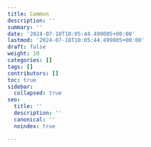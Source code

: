```yaml
---
title: Common
description: ''
summary: ''
date: '2024-07-18T10:05:44.499005+00:00'
lastmod: '2024-07-18T10:05:44.499005+00:00'
draft: false
weight: 10
categories: []
tags: []
contributors: []
toc: true
sidebar:
  collapsed: true
seo:
  title: ''
  description: ''
  canonical: ''
  noindex: true

---
```

